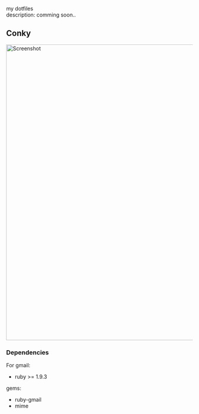 my dotfiles  
description: comming soon..

## Conky
<img src='https://github.com/alexbel/dotfiles/tree/master/.conky/1366x768.png' width='800' alt="Screenshot">

### Dependencies
For gmail:  
  - ruby >= 1.9.3

gems:  
  - ruby-gmail
  - mime
